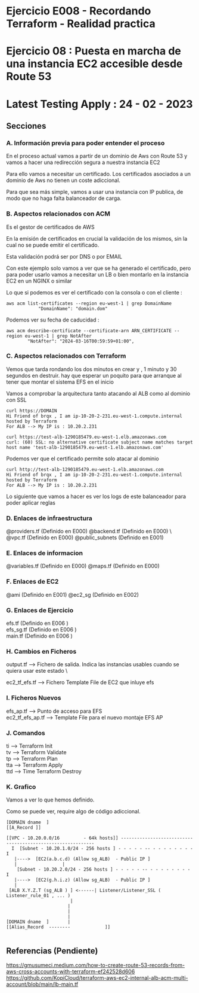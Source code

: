 <!-- Proyecto : # docs-tf -->
# Ejercicio E008 - Recordando Terraform - Realidad practica
# Ejercicio 08 : Puesta en marcha de una instancia EC2 accesible desde Route 53
# Latest Testing Apply : 24 - 02 - 2023

<!-- Nivel 2 E008 -  V0.0.1 - 2023 Ene-->

## Secciones

### A. Información previa para poder entender el proceso

En el proceso actual vamos a partir de un dominio de Aws con Route 53 y vamos a hacer una redirección segura a nuestra instancia EC2

Para ello vamos a necesitar un certificado. Los certificados asociados a un dominio de Aws no tienen un coste adiccional.

Para que sea más simple, vamos a usar una instancia con IP publica, de modo que no haga falta balanceador de carga.

### B. Aspectos relacionados con ACM

Es el gestor de certificados de AWS

En la emisión de certificados en crucial la validación de los mismos, sin la cual no se puede emitir el certificado.

Esta validación podrá ser por DNS o por EMAIL

Con este ejemplo solo vamos a ver que se ha generado el certificado, pero para poder usarlo vamos a necesitar un LB o bien montarlo en la instancia EC2 en un NGINX o similar

Lo que si podemos es ver el certificado con la consola o con el cliente : 

```
aws acm list-certificates --region eu-west-1 | grep DomainName
            "DomainName": "domain.dom"
```

Podemos ver su fecha de caducidad : 

```
aws acm describe-certificate --certificate-arn ARN_CERTIFICATE --region eu-west-1 | grep NotAfter
        "NotAfter": "2024-03-16T00:59:59+01:00",
```

### C. Aspectos relacionados con Terraform


Vemos que tarda rondando los dos minutos en crear y , 1 minuto y 30 segundos en destruir. hay que esperar un poquito para que arranque al tener que montar el sistema EFS en el inicio

Vamos a comprobar la arquitectura tanto atacando al ALB como al dominio con SSL

```
curl https://DOMAIN
Hi Friend of brqx , I am ip-10-20-2-231.eu-west-1.compute.internal hosted by Terraform
For ALB --> My IP is : 10.20.2.231 

curl https://test-alb-1290185479.eu-west-1.elb.amazonaws.com
curl: (60) SSL: no alternative certificate subject name matches target host name 'test-alb-1290185479.eu-west-1.elb.amazonaws.com'
```

Podemos ver que el certificado permite solo atacar al dominio

```
curl http://test-alb-1290185479.eu-west-1.elb.amazonaws.com
Hi Friend of brqx , I am ip-10-20-2-231.eu-west-1.compute.internal hosted by Terraform
For ALB --> My IP is : 10.20.2.231 
```

Lo siguiente que vamos a hacer es ver los logs de este balanceador para poder aplicar reglas


### D. Enlaces de infraestructura
 
@providers.tf  (Definido en E000)             @backend.tf     (Definido en E000)   \         
@vpc.tf        (Definido en E000)             @public_subnets (Definido en E001)   

### E. Enlaces de informacion 

@variables.tf  (Definido en E000)             @maps.tf       (Definido en E000)             

### F. Enlaces de EC2

@ami            (Definido en E001)            @ec2_sg         (Definido en E002)             

### G. Enlaces de Ejercicio

efs.tf          (Definido en E006 ) \
efs_sg.tf       (Definido en E006 ) \
main.tf         (Definido en E006 )


### H. Cambios en Ficheros

output.tf      -->  Fichero de salida. Indica las instancias usables cuando se quiera usar este estado      \

ec2_tf_efs.tf  -->  Fichero Template File de EC2 que inluye efs

### I. Ficheros Nuevos

efs_ap.tf         -->  Punto de acceso para EFS       
ec2_tf_efs_ap.tf  -->  Template File para el nuevo montaje EFS AP

### J. Comandos

ti --> Terraform Init                  \
tv --> Terraform Validate              \
tp --> Terraform Plan                  \
tta --> Terraform Apply                \
ttd --> Time Terraform Destroy         

### K. Grafico

Vamos a ver lo que hemos definido. 

Como se puede ver, require algo de código adiccional.

```
[DOMAIN dname  ]
[[A_Record ]]

[[VPC - 10.20.0.0/16         - 64k hosts]] ------------------------------------------------------------
  I  [Subnet - 10.20.1.0/24 - 256 hosts ] - - - - - -- - - - - - - - - I
   |---->  [EC2(a.b.c.d) (Allow sg_ALB)  - Public IP ] 
   |                 |                  
    [Subnet - 10.20.2.0/24 - 256 hosts ] - - - - - -- - - - - - - - - I
   |---->  [EC2(g.h.i.z) (Allow sg_ALB)  - Public IP ] 
   |
 [ALB X.Y.Z.T (sg_ALB ) ] <------| Listener/Listener_SSL ( Listener_rule_01 , ... )
                        |
                       |                  
                       |                  
                       |
[DOMAIN dname  ]       |
[[Alias_Record  --------             ]]


```
                                         

       

<!-- ==--==--==--==--==--==--==--==--==--==--==--==--==--==--==-- -->

## Referencias (Pendiente)

https://gmusumeci.medium.com/how-to-create-route-53-records-from-aws-cross-accounts-with-terraform-ef242528d606
https://github.com/KopiCloud/terraform-aws-ec2-internal-alb-acm-multi-account/blob/main/lb-main.tf


